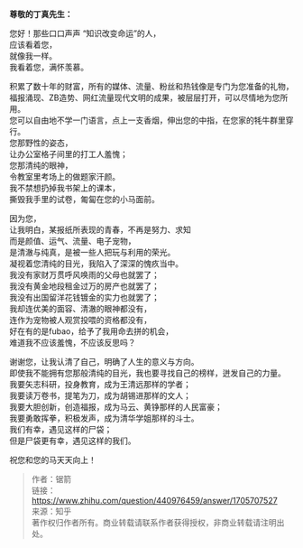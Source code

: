 **尊敬的丁真先生：**  
  
您好！那些口口声声 “知识改变命运”的人，  
应该看着您，  
就像我一样。  
我看着您，满怀羡慕。  
  
积累了数十年的财富，所有的媒体、流量、粉丝和热钱像是专门为您准备的礼物，  
福报涌现、ZB造势、网红流量现代文明的成果，被层层打开，可以尽情地为您所用。  
您可以自由地不学一门语言，点上一支香烟，伸出您的中指，在您家的牦牛群里穿行。  
您那野性的姿态，  
让办公室格子间里的打工人羞愧；  
您那清纯的眼神，  
令教室里考场上的做题家汗颜。  
我不禁想扔掉我书架上的课本，  
撕毁我手里的试卷，匍匐在您的小马面前。  
  
因为您，  
让我明白，某报纸所表现的青春，不再是努力、求知  
而是颜值、运气、流量、电子宠物，  
是清澈与纯真，是被一些人把玩与利用的荣光。  
凝视着您清纯的目光，我陷入了深深的愧疚当中。  
我没有家财万贯呼风唤雨的父母也就罢了；  
我没有黄金地段租金过万的房产也就罢了；    
我没有出国留洋花钱镀金的实力也就罢了；  
我却连优美的面容、清澈的眼神都没有，  
连作为宠物被人观赏投喂的资格都没有，  
好在有的是fubao，给予了我用命去拼的机会，  
难道我不应该羞愧，不应该反思吗？  
  
谢谢您，让我认清了自己，明确了人生的意义与方向。  
即使我不能拥有您那般清纯的目光，我也要寻找自己的榜样，迸发自己的力量。  
我要矢志科研，投身教育，成为王清远那样的学者；  
我要读万卷书，提笔为刀，成为胡锡进那样的文人；  
我要大胆创新，创造福报，成为马云、黄铮那样的人民富豪；  
我要勇敢挥拳，积极发声，成为清华学姐那样的斗士。  
我们有幸，遇见这样的尸袋；  
但是尸袋更有幸，遇见这样的我们。   
  
祝您和您的马天天向上！  

> 作者：锯箭  
> 链接：https://www.zhihu.com/question/440976459/answer/1705707527  
> 来源：知乎  
> 著作权归作者所有。商业转载请联系作者获得授权，非商业转载请注明出处。  
